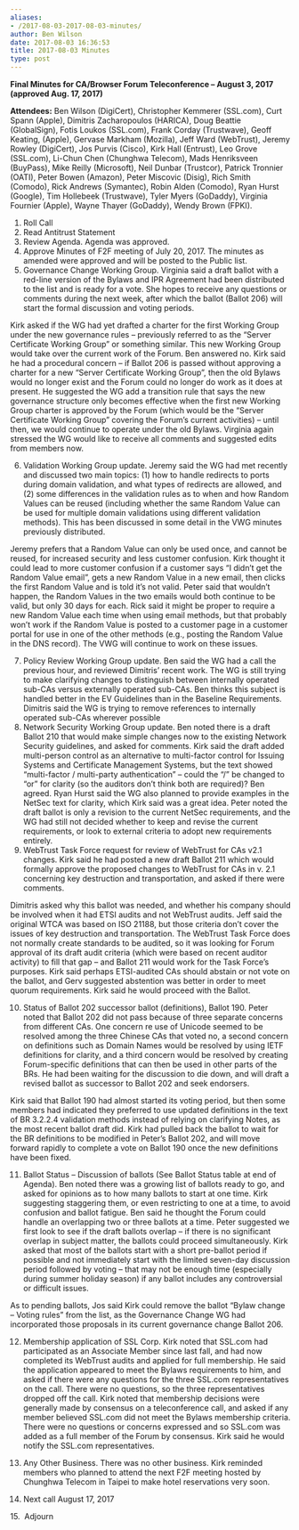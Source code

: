 ```yaml
---
aliases:
- /2017-08-03-2017-08-03-minutes/
author: Ben Wilson
date: 2017-08-03 16:36:53
title: 2017-08-03 Minutes
type: post
---
```


**Final Minutes for CA/Browser Forum Teleconference – August 3, 2017 (approved Aug. 17, 2017)**

**Attendees:** Ben Wilson (DigiCert), Christopher Kemmerer (SSL.com), Curt Spann (Apple), Dimitris Zacharopoulos (HARICA), Doug Beattie (GlobalSign), Fotis Loukos (SSL.com), Frank Corday (Trustwave), Geoff Keating, (Apple), Gervase Markham (Mozilla), Jeff Ward (WebTrust), Jeremy Rowley (DigiCert), Jos Purvis (Cisco), Kirk Hall (Entrust), Leo Grove (SSL.com), Li-Chun Chen (Chunghwa Telecom), Mads Henriksveen (BuyPass), Mike Reilly (Microsoft), Neil Dunbar (Trustcor), Patrick Tronnier (OATI), Peter Bowen (Amazon), Peter Miscovic (Disig), Rich Smith (Comodo), Rick Andrews (Symantec), Robin Alden (Comodo), Ryan Hurst (Google), Tim Hollebeek (Trustwave), Tyler Myers (GoDaddy), Virginia Fournier (Apple), Wayne Thayer (GoDaddy), Wendy Brown (FPKI).

1. Roll Call
1. Read Antitrust Statement
1. Review Agenda. Agenda was approved.
1. Approve Minutes of F2F meeting of July 20, 2017. The minutes as amended were approved and will be posted to the Public list.
1. Governance Change Working Group. Virginia said a draft ballot with a red-line version of the Bylaws and IPR Agreement had been distributed to the list and is ready for a vote. She hopes to receive any questions or comments during the next week, after which the ballot (Ballot 206) will start the formal discussion and voting periods.

Kirk asked if the WG had yet drafted a charter for the first Working Group under the new governance rules – previously referred to as the “Server Certificate Working Group” or something similar. This new Working Group would take over the current work of the Forum. Ben answered no. Kirk said he had a procedural concern – if Ballot 206 is passed without approving a charter for a new “Server Certificate Working Group”, then the old Bylaws would no longer exist and the Forum could no longer do work as it does at present. He suggested the WG add a transition rule that says the new governance structure only becomes effective when the first new Working Group charter is approved by the Forum (which would be the “Server Certificate Working Group” covering the Forum’s current activities) – until then, we would continue to operate under the old Bylaws. Virginia again stressed the WG would like to receive all comments and suggested edits from members now.

6. Validation Working Group update. Jeremy said the WG had met recently and discussed two main topics: (1) how to handle redirects to ports during domain validation, and what types of redirects are allowed, and (2) some differences in the validation rules as to when and how Random Values can be reused (including whether the same Random Value can be used for multiple domain validations using different validation methods). This has been discussed in some detail in the VWG minutes previously distributed.

Jeremy prefers that a Random Value can only be used once, and cannot be reused, for increased security and less customer confusion. Kirk thought it could lead to more customer confusion if a customer says “I didn’t get the Random Value email”, gets a new Random Value in a new email, then clicks the first Random Value and is told it’s not valid. Peter said that wouldn’t happen, the Random Values in the two emails would both continue to be valid, but only 30 days for each. Rick said it might be proper to require a new Random Value each time when using email methods, but that probably won’t work if the Random Value is posted to a customer page in a customer portal for use in one of the other methods (e.g., posting the Random Value in the DNS record). The VWG will continue to work on these issues.

7. Policy Review Working Group update. Ben said the WG had a call the previous hour, and reviewed Dimitris’ recent work. The WG is still trying to make clarifying changes to distinguish between internally operated sub-CAs versus externally operated sub-CAs. Ben thinks this subject is handled better in the EV Guidelines than in the Baseline Requirements. Dimitris said the WG is trying to remove references to internally operated sub-CAs wherever possible
1. Network Security Working Group update. Ben noted there is a draft Ballot 210 that would make simple changes now to the existing Network Security guidelines, and asked for comments. Kirk said the draft added multi-person control as an alternative to multi-factor control for Issuing Systems and Certificate Management Systems, but the text showed “multi-factor / multi-party authentication” – could the “/” be changed to “or” for clarity (so the auditors don’t think both are required)? Ben agreed. Ryan Hurst said the WG also planned to provide examples in the NetSec text for clarity, which Kirk said was a great idea. Peter noted the draft ballot is only a revision to the current NetSec requirements, and the WG had still not decided whether to keep and revise the current requirements, or look to external criteria to adopt new requirements entirely.
1. WebTrust Task Force request for review of WebTrust for CAs v2.1 changes. Kirk said he had posted a new draft Ballot 211 which would formally approve the proposed changes to WebTrust for CAs in v. 2.1 concerning key destruction and transportation, and asked if there were comments.

Dimitris asked why this ballot was needed, and whether his company should be involved when it had ETSI audits and not WebTrust audits. Jeff said the original WTCA was based on ISO 21188, but those criteria don’t cover the issues of key destruction and transportation. The WebTrust Task Force does not normally create standards to be audited, so it was looking for Forum approval of its draft audit criteria (which were based on recent auditor activity) to fill that gap – and Ballot 211 would work for the Task Force’s purposes. Kirk said perhaps ETSI-audited CAs should abstain or not vote on the ballot, and Gerv suggested abstention was better in order to meet quorum requirements. Kirk said he would proceed with the Ballot.

10. Status of Ballot 202 successor ballot (definitions), Ballot 190. Peter noted that Ballot 202 did not pass because of three separate concerns from different CAs. One concern re use of Unicode seemed to be resolved among the three Chinese CAs that voted no, a second concern on definitions such as Domain Names would be resolved by using IETF definitions for clarity, and a third concern would be resolved by creating Forum-specific definitions that can then be used in other parts of the BRs. He had been waiting for the discussion to die down, and will draft a revised ballot as successor to Ballot 202 and seek endorsers.

Kirk said that Ballot 190 had almost started its voting period, but then some members had indicated they preferred to use updated definitions in the text of BR 3.2.2.4 validation methods instead of relying on clarifying Notes, as the most recent ballot draft did. Kirk had pulled back the ballot to wait for the BR definitions to be modified in Peter’s Ballot 202, and will move forward rapidly to complete a vote on Ballot 190 once the new definitions have been fixed.

11. Ballot Status – Discussion of ballots (See Ballot Status table at end of Agenda). Ben noted there was a growing list of ballots ready to go, and asked for opinions as to how many ballots to start at one time. Kirk suggesting staggering them, or even restricting to one at a time, to avoid confusion and ballot fatigue. Ben said he thought the Forum could handle an overlapping two or three ballots at a time. Peter suggested we first look to see if the draft ballots overlap – if there is no significant overlap in subject matter, the ballots could proceed simultaneously. Kirk asked that most of the ballots start with a short pre-ballot period if possible and not immediately start with the limited seven-day discussion period followed by voting – that may not be enough time (especially during summer holiday season) if any ballot includes any controversial or difficult issues.

As to pending ballots, Jos said Kirk could remove the ballot “Bylaw change – Voting rules” from the list, as the Governance Change WG had incorporated those proposals in its current governance change Ballot 206.

12. Membership application of SSL Corp. Kirk noted that SSL.com had participated as an Associate Member since last fall, and had now completed its WebTrust audits and applied for full membership. He said the application appeared to meet the Bylaws requirements to him, and asked if there were any questions for the three SSL.com representatives on the call. There were no questions, so the three representatives dropped off the call. Kirk noted that membership decisions were generally made by consensus on a teleconference call, and asked if any member believed SSL.com did not meet the Bylaws membership criteria. There were no questions or concerns expressed and so SSL.com was added as a full member of the Forum by consensus. Kirk said he would notify the SSL.com representatives.

01. Any Other Business. There was no other business. Kirk reminded members who planned to attend the next F2F meeting hosted by Chunghwa Telecom in Taipei to make hotel reservations very soon.

14. Next call August 17, 2017

15.  Adjourn